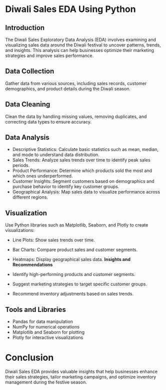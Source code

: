 # Diwali Sales EDA Using Python
## Introduction
The Diwali Sales Exploratory Data Analysis (EDA) involves examining and visualizing sales data around the Diwali festival to uncover patterns, trends, and insights. This analysis can help businesses optimize their marketing strategies and improve sales performance.

## Data Collection
Gather data from various sources, including sales records, customer demographics, and product details during the Diwali season.

## Data Cleaning
Clean the data by handling missing values, removing duplicates, and correcting data types to ensure accuracy.

## Data Analysis

* Descriptive Statistics: Calculate basic statistics such as mean, median, and mode to understand data distribution.
* Sales Trends: Analyze sales trends over time to identify peak sales periods.
* Product Performance: Determine which products sold the most and which ones underperformed.
* Customer Insights: Segment customers based on demographics and purchase behavior to identify key customer groups.
* Geographical Analysis: Map sales data to visualize performance across different regions.
## Visualization
Use Python libraries such as Matplotlib, Seaborn, and Plotly to create visualizations:

* Line Plots: Show sales trends over time.
* Bar Charts: Compare product sales and customer segments.
* Heatmaps: Display geographical sales data.
**Insights and Recommendations**

* Identify high-performing products and customer segments.
* Suggest marketing strategies to target specific customer groups.
* Recommend inventory adjustments based on sales trends.
## Tools and Libraries

* Pandas for data manipulation
* NumPy for numerical operations
* Matplotlib and Seaborn for plotting
* Plotly for interactive visualizations
# Conclusion
Diwali Sales EDA provides valuable insights that help businesses enhance their sales strategies, tailor marketing campaigns, and optimize inventory management during the festive season.







